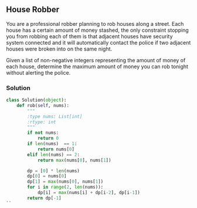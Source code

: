 ## House Robber

You are a professional robber planning to rob houses along a street. Each house has a certain amount of money stashed, the only constraint stopping you from robbing each of them is that adjacent houses have security system connected and it will automatically contact the police if two adjacent houses were broken into on the same night.

Given a list of non-negative integers representing the amount of money of each house, determine the maximum amount of money you can rob tonight without alerting the police.

### Solution

```python
class Solution(object):
    def rob(self, nums):
        """
        :type nums: List[int]
        :rtype: int
        """
        if not nums:
            return 0
        if len(nums)  == 1:
            return nums[0]
        elif len(nums) == 2:
            return max(nums[0], nums[1])

        dp = [0] * len(nums)
        dp[0] = nums[0]
        dp[1] = max(nums[0], nums[1])
        for i in range(2, len(nums)):
            dp[i] = max(nums[i] + dp[i-2], dp[i-1])
        return dp[-1]
``
